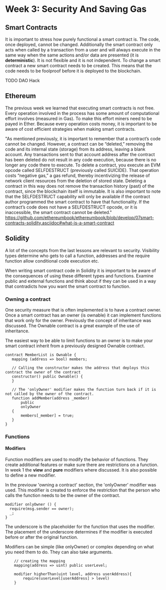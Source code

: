 # Week 3: Security And Saving Gas

## Smart Contracts

It is important to stress how purely functional a smart contract is. The code, once deployed, cannot be changed. Additionally the smart contract only acts when called by a transaction from a user and will always execute in the same way when the same actions and/or data are presented (it is **deterministic**). It is not flexible and it is not independent. To change a smart contract a new smart contract needs to be created. This means that the code needs to be foolproof before it is deployed to the blockchain.

TODO DAO Hack

## Ethereum

The previous week we learned that executing smart contracts is not free. Every operation involved in the process has some amount of computational effort involves (measured in Gas). To make this effort miners need to be payed in Ether. Because every operation costs money, it is important to be aware of cost efficient strategies when making smart contracts.

<!-- 2. Gas & gas cost & saving gas (view functions, structs, storage) -->

"As mentioned previously, it is important to remember that a contract’s code cannot be changed. However, a contract can be “deleted,” removing the code and its internal state (storage) from its address, leaving a blank account. Any transactions sent to that account address after the contract has been deleted do not result in any code execution, because there is no longer any code there to execute. To delete a contract, you execute an EVM opcode called SELFDESTRUCT (previously called SUICIDE). That operation costs “negative gas,” a gas refund, thereby incentivizing the release of network client resources from the deletion of stored state. Deleting a contract in this way does not remove the transaction history (past) of the contract, since the blockchain itself is immutable. It is also important to note that the SELFDESTRUCT capability will only be available if the contract author programmed the smart contract to have that functionality. If the contract’s code does not have a SELFDESTRUCT opcode, or it is inaccessible, the smart contract cannot be deleted."
https://github.com/ethereumbook/ethereumbook/blob/develop/07smart-contracts-solidity.asciidoc#what-is-a-smart-contract

## Solidity

A lot of the concepts from the last lessons are relevant to security. Visibility types determine who gets to call a function, addresses and the require function allow conditional code execution etc.

When writing smart contract code in Solidity it is important to be aware of the consequences of using these different types and functions. Examine public and external functions and think about if they can be used in a way that contradicts how you want the smart contract to function.

### Owning a contract

One security measure that is often implemented is to have a contract owner. Once a smart contract has an owner (is ownable) it can implement functions that work only for the owner. Previously the concept of inheritance was discussed. The Ownable contract is a great example of the use of inheritance.

The easiest way to be able to limit functions to an owner is to make your smart contract inherit from a previously designed Ownable contract.

```solidity
contract MemberList is Ownable {
   mapping (address => bool) members;

   // Calling the constructor makes the address that deploys this contract the owner of the contract
   constructor() public Ownable() {
   }

   // The 'onlyOwner' modifier makes the function turn back if it is not called by the owner of the contract.
   function addMember(address _member)
       public
       onlyOwner
   {
       members[_member] = true;
   }
}
```

### Functions

#### Modifiers

Function modifiers are used to modify the behavior of functions. They create additional features or make sure there are restrictions on a function. In week 1 the **view** and **pure** modifiers where discussed. It is also possible to define a new modifier.

In the previouw 'owning a contract' section, the 'onlyOwner' modifier was used. This modifier is created to enforce the restriction that the person who calls the function needs to be the owner of the contract.

```solidity
modifier onlyOwner () {
  require(msg.sender == owner);
  _;
}
```

The underscore is the placeholder for the function that uses the modifier. The placement of the underscore determines if the modifier is executed before or after the original function.

Modifiers can be simple (like onlyOwner) or complex depending on what you need them to do. They can also take arguments.

```solidity
    // creating the mapping
    mapping(address => uint) public userLevel;

    modifier higherThan(uint level, address userAddress){
        require(userLevel[userAddress] > level)
    }
```

<!-- variables, types, functions (visibility), events --

#### For loops

#### Time




3. Using other contracts
4. Backdoors
5. Functions 3: functions revenge

   - structs as arguments

6. Time
7. For loops
